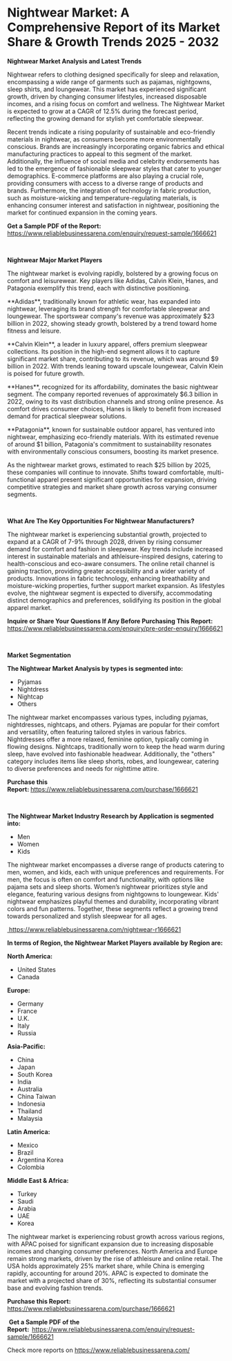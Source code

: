 <p><h1>Nightwear Market: A Comprehensive Report of its Market Share & Growth Trends 2025 - 2032</h1></p><p><strong>Nightwear Market Analysis and Latest Trends</strong></p>
<p><p>Nightwear refers to clothing designed specifically for sleep and relaxation, encompassing a wide range of garments such as pajamas, nightgowns, sleep shirts, and loungewear. This market has experienced significant growth, driven by changing consumer lifestyles, increased disposable incomes, and a rising focus on comfort and wellness. The Nightwear Market is expected to grow at a CAGR of 12.5% during the forecast period, reflecting the growing demand for stylish yet comfortable sleepwear.</p><p>Recent trends indicate a rising popularity of sustainable and eco-friendly materials in nightwear, as consumers become more environmentally conscious. Brands are increasingly incorporating organic fabrics and ethical manufacturing practices to appeal to this segment of the market. Additionally, the influence of social media and celebrity endorsements has led to the emergence of fashionable sleepwear styles that cater to younger demographics. E-commerce platforms are also playing a crucial role, providing consumers with access to a diverse range of products and brands. Furthermore, the integration of technology in fabric production, such as moisture-wicking and temperature-regulating materials, is enhancing consumer interest and satisfaction in nightwear, positioning the market for continued expansion in the coming years.</p></p>
<p><strong>Get a Sample PDF of the Report:&nbsp;</strong> <a href="https://www.reliablebusinessarena.com/enquiry/request-sample/1666621?utm_campaign=2187&utm_medium=2&utm_source=Github&utm_content=ia&utm_term=06032025&utm_id=nightwear">https://www.reliablebusinessarena.com/enquiry/request-sample/1666621</a></p>
<p>&nbsp;</p>
<p><strong>Nightwear Major Market Players</strong></p>
<p><p>The nightwear market is evolving rapidly, bolstered by a growing focus on comfort and leisurewear. Key players like Adidas, Calvin Klein, Hanes, and Patagonia exemplify this trend, each with distinctive positioning. </p><p>**Adidas**, traditionally known for athletic wear, has expanded into nightwear, leveraging its brand strength for comfortable sleepwear and loungewear. The sportswear company's revenue was approximately $23 billion in 2022, showing steady growth, bolstered by a trend toward home fitness and leisure.</p><p>**Calvin Klein**, a leader in luxury apparel, offers premium sleepwear collections. Its position in the high-end segment allows it to capture significant market share, contributing to its revenue, which was around $9 billion in 2022. With trends leaning toward upscale loungewear, Calvin Klein is poised for future growth.</p><p>**Hanes**, recognized for its affordability, dominates the basic nightwear segment. The company reported revenues of approximately $6.3 billion in 2022, owing to its vast distribution channels and strong online presence. As comfort drives consumer choices, Hanes is likely to benefit from increased demand for practical sleepwear solutions.</p><p>**Patagonia**, known for sustainable outdoor apparel, has ventured into nightwear, emphasizing eco-friendly materials. With its estimated revenue of around $1 billion, Patagonia's commitment to sustainability resonates with environmentally conscious consumers, boosting its market presence.</p><p>As the nightwear market grows, estimated to reach $25 billion by 2025, these companies will continue to innovate. Shifts toward comfortable, multi-functional apparel present significant opportunities for expansion, driving competitive strategies and market share growth across varying consumer segments.</p></p>
<p>&nbsp;</p>
<p><strong>What Are The Key Opportunities For Nightwear Manufacturers?</strong></p>
<p><p>The nightwear market is experiencing substantial growth, projected to expand at a CAGR of 7-9% through 2028, driven by rising consumer demand for comfort and fashion in sleepwear. Key trends include increased interest in sustainable materials and athleisure-inspired designs, catering to health-conscious and eco-aware consumers. The online retail channel is gaining traction, providing greater accessibility and a wider variety of products. Innovations in fabric technology, enhancing breathability and moisture-wicking properties, further support market expansion. As lifestyles evolve, the nightwear segment is expected to diversify, accommodating distinct demographics and preferences, solidifying its position in the global apparel market.</p></p>
<p><strong>Inquire or Share Your Questions If Any Before Purchasing This Report:</strong> <a href="https://www.reliablebusinessarena.com/enquiry/pre-order-enquiry/1666621?utm_campaign=2187&utm_medium=2&utm_source=Github&utm_content=ia&utm_term=06032025&utm_id=nightwear">https://www.reliablebusinessarena.com/enquiry/pre-order-enquiry/1666621</a></p>
<p>&nbsp;</p>
<p><strong>Market Segmentation</strong></p>
<p><strong>The Nightwear Market Analysis by types is segmented into:</strong></p>
<p><ul><li>Pyjamas</li><li>Nightdress</li><li>Nightcap</li><li>Others</li></ul></p>
<p><p>The nightwear market encompasses various types, including pyjamas, nightdresses, nightcaps, and others. Pyjamas are popular for their comfort and versatility, often featuring tailored styles in various fabrics. Nightdresses offer a more relaxed, feminine option, typically coming in flowing designs. Nightcaps, traditionally worn to keep the head warm during sleep, have evolved into fashionable headwear. Additionally, the "others" category includes items like sleep shorts, robes, and loungewear, catering to diverse preferences and needs for nighttime attire.</p></p>
<p><strong>Purchase this Report:&nbsp;</strong><a href="https://www.reliablebusinessarena.com/purchase/1666621?utm_campaign=2187&utm_medium=2&utm_source=Github&utm_content=ia&utm_term=06032025&utm_id=nightwear">https://www.reliablebusinessarena.com/purchase/1666621</a></p>
<p>&nbsp;</p>
<p><strong>The Nightwear Market Industry Research by Application is segmented into:</strong></p>
<p><ul><li>Men</li><li>Women</li><li>Kids</li></ul></p>
<p><p>The nightwear market encompasses a diverse range of products catering to men, women, and kids, each with unique preferences and requirements. For men, the focus is often on comfort and functionality, with options like pajama sets and sleep shorts. Women’s nightwear prioritizes style and elegance, featuring various designs from nightgowns to loungewear. Kids' nightwear emphasizes playful themes and durability, incorporating vibrant colors and fun patterns. Together, these segments reflect a growing trend towards personalized and stylish sleepwear for all ages.</p></p>
<p><a href="https://www.reliablebusinessarena.com/nightwear-r1666621?utm_campaign=2187&utm_medium=2&utm_source=Github&utm_content=ia&utm_term=06032025&utm_id=nightwear">&nbsp;https://www.reliablebusinessarena.com/nightwear-r1666621</a></p>
<p><strong>In terms of Region, the Nightwear Market Players available by Region are:</strong></p>
<p>
    <p> <strong> North America: </strong>
        <ul>
            <li>United States</li>
            <li>Canada</li>
        </ul>
        </p> 
    <p> <strong> Europe: </strong>
        <ul>
            <li>Germany</li>
            <li>France</li>
            <li>U.K.</li>
            <li>Italy</li>
            <li>Russia</li>
        </ul>
        </p> 
    <p> <strong> Asia-Pacific: </strong>
        <ul>
            <li>China</li>
            <li>Japan</li>
            <li>South Korea</li>
            <li>India</li>
            <li>Australia</li>
            <li>China Taiwan</li>
            <li>Indonesia</li>
            <li>Thailand</li>
            <li>Malaysia</li>
        </ul>
        </p> 
    <p> <strong> Latin America: </strong>
        <ul>
            <li>Mexico</li>
            <li>Brazil</li>
            <li>Argentina Korea</li>
            <li>Colombia</li>
        </ul>
        </p> 
    <p> <strong> Middle East & Africa: </strong>
        <ul>
            <li>Turkey</li>
            <li>Saudi</li>
            <li>Arabia</li>
            <li>UAE</li>
            <li>Korea</li>
        </ul>
    </p>
    </p>
<p><p>The nightwear market is experiencing robust growth across various regions, with APAC poised for significant expansion due to increasing disposable incomes and changing consumer preferences. North America and Europe remain strong markets, driven by the rise of athleisure and online retail. The USA holds approximately 25% market share, while China is emerging rapidly, accounting for around 20%. APAC is expected to dominate the market with a projected share of 30%, reflecting its substantial consumer base and evolving fashion trends.</p></p>
<p><strong>Purchase this Report: </strong><a href="https://www.reliablebusinessarena.com/purchase/1666621?utm_campaign=2187&utm_medium=2&utm_source=Github&utm_content=ia&utm_term=06032025&utm_id=nightwear">https://www.reliablebusinessarena.com/purchase/1666621</a></p>
<p>&nbsp;<strong>Get a Sample PDF of the Report:&nbsp;&nbsp;</strong><a href="https://www.reliablebusinessarena.com/enquiry/request-sample/1666621?utm_campaign=2187&utm_medium=2&utm_source=Github&utm_content=ia&utm_term=06032025&utm_id=nightwear">https://www.reliablebusinessarena.com/enquiry/request-sample/1666621</a></p>
<p><strong></strong></p>
<p>Check more reports on <a href="https://www.reliablebusinessarena.com/?utm_campaign=2187&utm_medium=2&utm_source=Github&utm_content=ia&utm_term=06032025&utm_id=nightwear">https://www.reliablebusinessarena.com/</a></p>